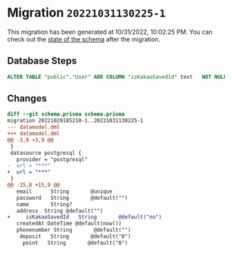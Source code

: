 # Migration `20221031130225-1`

This migration has been generated at 10/31/2022, 10:02:25 PM.
You can check out the [state of the schema](./schema.prisma) after the migration.

## Database Steps

```sql
ALTER TABLE "public"."User" ADD COLUMN "isKakaoSavedId" text   NOT NULL DEFAULT E'no'
```

## Changes

```diff
diff --git schema.prisma schema.prisma
migration 20221029185210-1..20221031130225-1
--- datamodel.dml
+++ datamodel.dml
@@ -3,9 +3,9 @@
 }
 datasource postgresql {
   provider = "postgresql"
-  url = "***"
+  url = "***"
 }
@@ -15,8 +15,9 @@
   email      String       @unique
   password   String       @default("")
   name       String?
   address  String @default("")
+     isKakaoSavedId   String       @default("no")
   createdAt DateTime @default(now())
   phonenumber String       @default("")
    deposit   String       @default("0")
     point   String       @default("0")
```


